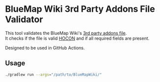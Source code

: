 # BlueMap Wiki 3rd Party Addons File Validator

This tool validates the BlueMap Wiki's [3rd party addons file](https://github.com/BlueMap-Minecraft/BlueMapWiki/blob/master/assets/addon_browser/addons.conf).\
It checks if the file is valid [HOCON](https://github.com/lightbend/config/blob/main/HOCON.md)
and if all required fields are present.

Designed to be used in GitHub Actions.


## Usage

```bash
./gradlew run --args="/path/to/BlueMapWiki/"
```
